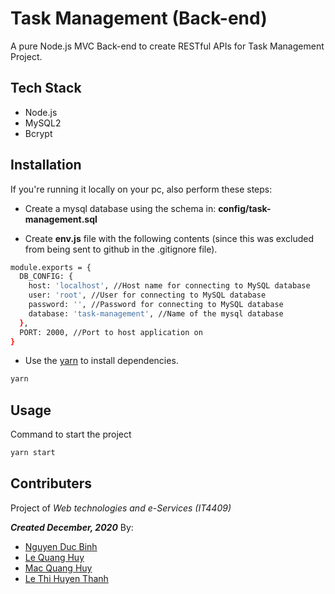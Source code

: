 # Task Management (Back-end)

A pure Node.js MVC Back-end to create RESTful APIs for Task Management Project.
## Tech Stack
- Node.js
- MySQL2
- Bcrypt

## Installation
If you're running it locally on your pc, also perform these steps:
- Create a mysql database using the schema in: **config/task-management.sql**

- Create **env.js** file  with the following contents (since this was excluded from being sent to github in the .gitignore file).

```bash
module.exports = {
  DB_CONFIG: {
    host: 'localhost', //Host name for connecting to MySQL database
    user: 'root', //User for connecting to MySQL database
    password: '', //Password for connecting to MySQL database
    database: 'task-management', //Name of the mysql database
  },
  PORT: 2000, //Port to host application on
}
```
  
- Use the [yarn](https://yarnpkg.com/) to install dependencies.

```bash
yarn
```

## Usage
Command to start the project

```python
yarn start
```

## Contributers

Project of _*Web technologies and e-Services (IT4409)*_

_**Created December, 2020**_ By:

- [Nguyen Duc Binh](https://github.com/tthandb)
- [Le Quang Huy](https://github.com/lqhuyhust)
- [Mac Quang Huy](https://github.com/16HuyOnTheMic)
- [Le Thi Huyen Thanh](https://github.com/thanhlth)
